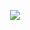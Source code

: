 <p align="center">
  <!-- Typing SVG by elllyers - https://github.com/elllyers -->
  <a href="https://github.com/elllyers">
    <img src="https://readme-typing-svg.demolab.com?font=Geist+Mono&pause=1000&color=CBD4FF&center=true&vCenter=true&width=435&lines=Full-Stack+Web+%26+App+Developer;Learn+.+Build+.+Deploy&pause=1000&size=22" /></a>
</p>

